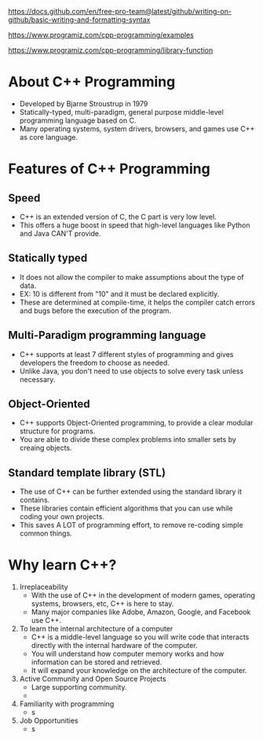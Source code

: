 https://docs.github.com/en/free-pro-team@latest/github/writing-on-github/basic-writing-and-formatting-syntax

https://www.programiz.com/cpp-programming/examples

https://www.programiz.com/cpp-programming/library-function


# About C++ Programming
- Developed by Bjarne Stroustrup in 1979
- Statically-typed, multi-paradigm, general purpose middle-level programming language based on C.
- Many operating systems, system drivers, browsers, and games use C++ as core language.

# Features of C++ Programming
## Speed
- C++ is an extended version of C, the C part is very low level. 
- This offers a huge boost in speed that high-level languages like Python and Java CAN'T provide.

## Statically typed
- It does not allow the compiler to make assumptions about the type of data.
- EX: 10 is different from "10" and it must be declared explicitly. 
- These are determined at compile-time, it helps the compiler catch errors and bugs before the execution of the program.

## Multi-Paradigm programming language
- C++ supports at least 7 different styles of programming and gives developers the freedom to choose as needed.
- Unlike Java, you don't need to use objects to solve every task unless necessary.

## Object-Oriented
- C++ supports Object-Oriented programming, to provide a clear modular structure for programs.
- You are able to divide these complex problems into smaller sets by creaing objects. 

## Standard template library (STL)
- The use of C++ can be further extended using the standard library it contains.
- These libraries contain efficient algorithms that you can use while coding your own projects. 
- This saves A LOT of programming effort, to remove re-coding simple common things. 


# Why learn C++?
1. Irreplaceability
   - With the use of C++ in the development of modern games, operating systems, browsers, etc, C++ is here to stay.
   - Many major companies like Adobe, Amazon, Google, and Facebook use C++.
2. To learn the internal architecture of a computer
   - C++ is a middle-level language so you will write code that interacts directly with the internal hardware of the computer.
   - You will understand how computer memory works and how information can be stored and retrieved.
   - It will expand your knowledge on the architecture of the computer.
3. Active Community and Open Source Projects
   - Large supporting community.
   - 
4. Familiarity with programming
   - s
5. Job Opportunities
   - s
  
